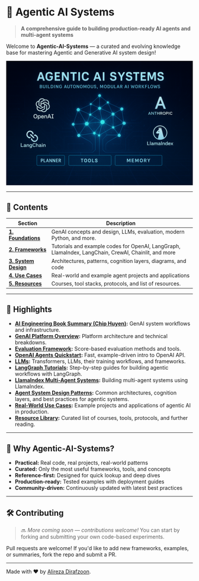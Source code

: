 # 🤖 Agentic AI Systems

> **A comprehensive guide to building production-ready AI agents and multi-agent systems**

Welcome to **Agentic-AI-Systems** — a curated and evolving knowledge base for mastering Agentic and Generative AI system design!

![Agentic-AI-Systems](./assets/cover-01.png)

---

## 📂 Contents

| Section | Description |
|---------|-------------|
| **[1. Foundations](./01_foundations/README.md)** | GenAI concepts and design, LLMs, evaluation, modern Python, and more. |
| **[2. Frameworks](./02_frameworks/README.md)** | Tutorials and example codes for OpenAI, LangGraph, LlamaIndex, LangChain, CrewAI, Chainlit, and more |
| **[3. System Design](./03_system_design/README.md)** | Architectures, patterns, cognition layers, diagrams, and code |
| **[4. Use Cases](./04_use_cases/README.md)** | Real-world and example agent projects and applications |
| **[5. Resources](./05_resources/resources.md)** | Courses, tool stacks, protocols, and list of resources. |

---

## 🧠 Highlights

- **[AI Engineering Book Summary (Chip Huyen)](./01_foundations/ai-engineering-summary/README.md):** GenAI system workflows and infrastructure.
- **[GenAI Platform Overview](./01_foundations/gen-AI/huyen-Gen-AI-Platform.md):** Platform architecture and technical breakdowns.
- **[Evaluation Framework](./01_foundations/gen-AI/huyen-evaluation.md):** Score-based evaluation methods and tools.
- **[OpenAI Agents Quickstart](./02_frameworks/1_openai/README.md):** Fast, example-driven intro to OpenAI API.
- **[LLMs](./01_foundations/llms/):** Transformers, LLMs, their training workflows, and frameworks.
- **[LangGraph Tutorials](./02_frameworks/3_langgraph/docs/):** Step-by-step guides for building agentic workflows with LangGraph.
- **[LlamaIndex Multi-Agent Systems](./02_frameworks/4_llamaindex/docs/llama-index-multi-agent.md):** Building multi-agent systems using LlamaIndex.
- **[Agent System Design Patterns](./03_system_design/README.md):** Common architectures, cognition layers, and best practices for agentic systems.
- **[Real-World Use Cases](./04_use_cases/README.md):** Example projects and applications of agentic AI in production.
- **[Resource Library](./05_resources/resources.md):** Curated list of courses, tools, protocols, and further reading.



<!-- 
---
## ⚙️ Frameworks & Tutorials

- **OpenAI SDK:** [Overview](./02_frameworks/1_openai/openai_agents/), [Design Guide](./02_frameworks/1_openai_agents/docs/openai-agents-design-guide.md), [Starter Code](./02_frameworks/1_openai_agents/code/)
- **LangGraph:** [Docs](./02_frameworks/3_langgraph/docs/), [Code](./02_frameworks/3_langgraph/code/)
- **LlamaIndex:** [Multi-Agent Systems](./02_frameworks/4_llamaindex/docs/llama-index-multi-agent.md)
- **LangChain, CrewAI, Chainlit:** Each with their own docs and code samples. -->

---

## 🚀 Why Agentic-AI-Systems?

- **Practical:** Real code, real projects, real-world patterns
- **Curated:** Only the most useful frameworks, tools, and concepts
- **Reference-first:** Designed for quick lookup and deep dives
- **Production-ready:** Tested examples with deployment guides
- **Community-driven:** Continuously updated with latest best practices


---

## 🛠️ Contributing

> 🔜 *More coming soon — contributions welcome!* You can start by forking and submitting your own code-based experiments.

Pull requests are welcome! If you'd like to add new frameworks, examples, or summaries, fork the repo and submit a PR.

---

Made with ❤️ by [Alireza Dirafzoon](https://github.com/alirezadir).